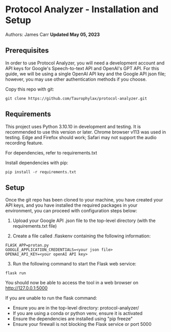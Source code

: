 # Protocol Analyzer - Installation and Setup
Authors: James Carr
**Updated May 05, 2023**

## Prerequisites
In order to use Protocol Analyzer, you will need a development account and API keys for Google's Speech-to-text API and OpenAI's GPT API. For this guide, we will be using a single OpenAI API key and the Google API json file; however, you may use other authentication methods if you choose. 

Copy this repo with git:
```
git clone https://github.com/Taurophylax/protocol-analyzer.git
```

## Requirements
This project uses Python 3.10.10 in development and testing. It is recommended to use this version or later. 
Chrome browser v113 was used in testing. Edge and Firefox should work; Safari may not support the audio recording feature.

For dependencies, refer to requirements.txt

Install dependencies with pip:
```
pip install -r requirements.txt
```

## Setup
Once the git repo has been cloned to your machine, you have created your API keys, and you have installed the required packages in your environment, you can proceed with configuration steps below:

1. Upload your Google API .json file to the top-level directory (with the requirements.txt file)

2. Create a file called .flaskenv containing the following information:
```
FLASK_APP=protan.py
GOOGLE_APPLICATION_CREDENTIALS=<your json file>
OPENAI_API_KEY=<your openAI API key>
```

3. Run the following command to start the Flask web service:
```
flask run
```
You should now be able to access the tool in a web browser on http://127.0.0.1:5000

If you are unable to run the flask command:
- Ensure you are in the top-level directory: protocol-analyzer/ 
- If you are using a conda or python venv, ensure it is activated
- Ensure the dependencies are installed using "pip freeze"
- Ensure your firewall is not blocking the Flask service or port 5000




